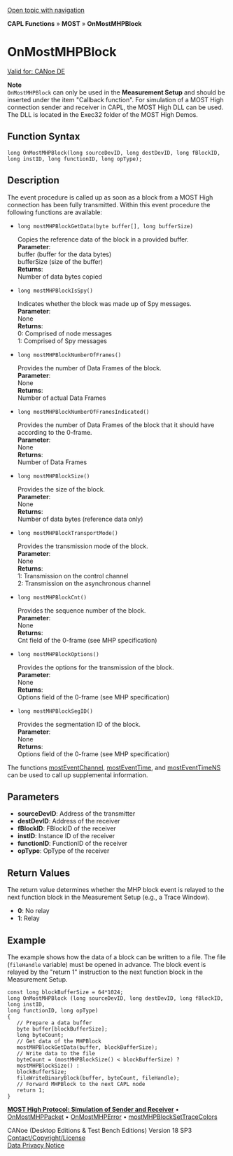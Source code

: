 [Open topic with navigation](../../../../../CANoeDEFamily.htm#Topics/CAPLFunctions/MOST/EventProcedures/CAPLfunctionOnMOSTMHPBlock.md)

**CAPL Functions** » **MOST** » **OnMostMHPBlock**

# OnMostMHPBlock

[Valid for: CANoe DE](../../../Shared/FeatureAvailability.md)

**Note**  
`OnMostMHPBlock` can only be used in the **Measurement Setup** and should be inserted under the item "Callback function". For simulation of a MOST High connection sender and receiver in CAPL, the MOST High DLL can be used. The DLL is located in the Exec32 folder of the MOST High Demos.

## Function Syntax

```plaintext
long OnMostMHPBlock(long sourceDevID, long destDevID, long fBlockID, long instID, long functionID, long opType);
```

## Description

The event procedure is called up as soon as a block from a MOST High connection has been fully transmitted. Within this event procedure the following functions are available:

- `long mostMHPBlockGetData(byte buffer[], long bufferSize)`

  Copies the reference data of the block in a provided buffer.  
  **Parameter**:  
  buffer (buffer for the data bytes)  
  bufferSize (size of the buffer)  
  **Returns**:  
  Number of data bytes copied

- `long mostMHPBlockIsSpy()`

  Indicates whether the block was made up of Spy messages.  
  **Parameter**:  
  None  
  **Returns**:  
  0: Comprised of node messages  
  1: Comprised of Spy messages

- `long mostMHPBlockNumberOfFrames()`

  Provides the number of Data Frames of the block.  
  **Parameter**:  
  None  
  **Returns**:  
  Number of actual Data Frames

- `long mostMHPBlockNumberOfFramesIndicated()`

  Provides the number of Data Frames of the block that it should have according to the 0-frame.  
  **Parameter**:  
  None  
  **Returns**:  
  Number of Data Frames

- `long mostMHPBlockSize()`

  Provides the size of the block.  
  **Parameter**:  
  None  
  **Returns**:  
  Number of data bytes (reference data only)

- `long mostMHPBlockTransportMode()`

  Provides the transmission mode of the block.  
  **Parameter**:  
  None  
  **Returns**:  
  1: Transmission on the control channel  
  2: Transmission on the asynchronous channel

- `long mostMHPBlockCnt()`

  Provides the sequence number of the block.  
  **Parameter**:  
  None  
  **Returns**:  
  Cnt field of the 0-frame (see MHP specification)

- `long mostMHPBlockOptions()`

  Provides the options for the transmission of the block.  
  **Parameter**:  
  None  
  **Returns**:  
  Options field of the 0-frame (see MHP specification)

- `long mostMHPBlockSegID()`

  Provides the segmentation ID of the block.  
  **Parameter**:  
  None  
  **Returns**:  
  Options field of the 0-frame (see MHP specification)

The functions [mostEventChannel](../Functions/CAPLfunctionMOSTEvent.md), [mostEventTime](../Functions/CAPLfunctionMOSTEvent.md), and [mostEventTimeNS](../Functions/CAPLfunctionMOSTEvent.md) can be used to call up supplemental information.

## Parameters

- **sourceDevID**: Address of the transmitter
- **destDevID**: Address of the receiver
- **fBlockID**: FBlockID of the receiver
- **instID**: Instance ID of the receiver
- **functionID**: FunctionID of the receiver
- **opType**: OpType of the receiver

## Return Values

The return value determines whether the MHP block event is relayed to the next function block in the Measurement Setup (e.g., a Trace Window).

- **0**: No relay
- **1**: Relay

## Example

The example shows how the data of a block can be written to a file. The file (`fileHandle` variable) must be opened in advance. The block event is relayed by the "return 1" instruction to the next function block in the Measurement Setup.

```plaintext
const long blockBufferSize = 64*1024;
long OnMostMHPBlock (long sourceDevID, long destDevID, long fBlockID, long instID,
long functionID, long opType)
{
   // Prepare a data buffer
   byte buffer[blockBufferSize];
   long byteCount;
   // Get data of the MHPBlock
   mostMHPBlockGetData(buffer, blockBufferSize);
   // Write data to the file
   byteCount = (mostMHPBlockSize() < blockBufferSize) ?
   mostMHPBlockSize() :
   blockBufferSize;
   fileWriteBinaryBlock(buffer, byteCount, fileHandle);
   // Forward MHPBlock to the next CAPL node
   return 1;
}
```

[**MOST High Protocol: Simulation of Sender and Receiver**](../../../CANoeCANalyzer/MOST/MOSTHighProtocolSimulation.md) • [OnMostMHPPacket](CAPLfunctionOnMOSTMHPPacket.md) • [OnMostMHPError](CAPLfunctionOnMOSTMHPError.md) • [mostMHPBlockSetTraceColors](../Functions/CAPLfunctionMOSTMHPBlockSetTraceColors.md)

CANoe (Desktop Editions & Test Bench Editions) Version 18 SP3  
[Contact/Copyright/License](../../../Shared/ContactCopyrightLicense.md)  
[Data Privacy Notice](https://www.vector.com/int/en/company/get-info/privacy-policy/)
